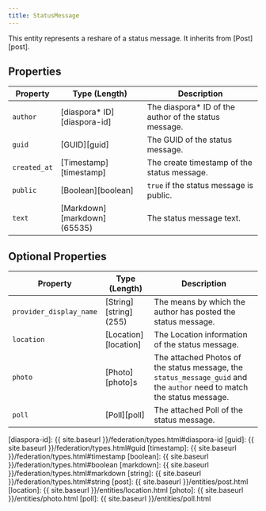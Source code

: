 ```yaml
---
title: StatusMessage
---
```


This entity represents a reshare of a status message. It inherits from [Post][post].

## Properties

| Property     | Type (Length)                | Description                                            |
| ------------ | ---------------------------- | ------------------------------------------------------ |
| `author`     | [diaspora\* ID][diaspora-id] | The diaspora\* ID of the author of the status message. |
| `guid`       | [GUID][guid]                 | The GUID of the status message.                        |
| `created_at` | [Timestamp][timestamp]       | The create timestamp of the status message.            |
| `public`     | [Boolean][boolean]           | `true` if the status message is public.                |
| `text`       | [Markdown][markdown] (65535) | The status message text.                               |

## Optional Properties

| Property                | Type (Length)          | Description                                                                                                             |
| ----------------------- | ---------------------- | ----------------------------------------------------------------------------------------------------------------------- |
| `provider_display_name` | [String][string] (255) | The means by which the author has posted the status message.                                                            |
| `location`              | [Location][location]   | The Location information of the status message.                                                                         |
| `photo`                 | [Photo][photo]s        | The attached Photos of the status message, the `status_message_guid` and the `author` need to match the status message. |
| `poll`                  | [Poll][poll]           | The attached Poll of the status message.                                                                                |

[diaspora-id]: {{ site.baseurl }}/federation/types.html#diaspora-id
[guid]: {{ site.baseurl }}/federation/types.html#guid
[timestamp]: {{ site.baseurl }}/federation/types.html#timestamp
[boolean]: {{ site.baseurl }}/federation/types.html#boolean
[markdown]: {{ site.baseurl }}/federation/types.html#markdown
[string]: {{ site.baseurl }}/federation/types.html#string
[post]: {{ site.baseurl }}/entities/post.html
[location]: {{ site.baseurl }}/entities/location.html
[photo]: {{ site.baseurl }}/entities/photo.html
[poll]: {{ site.baseurl }}/entities/poll.html

